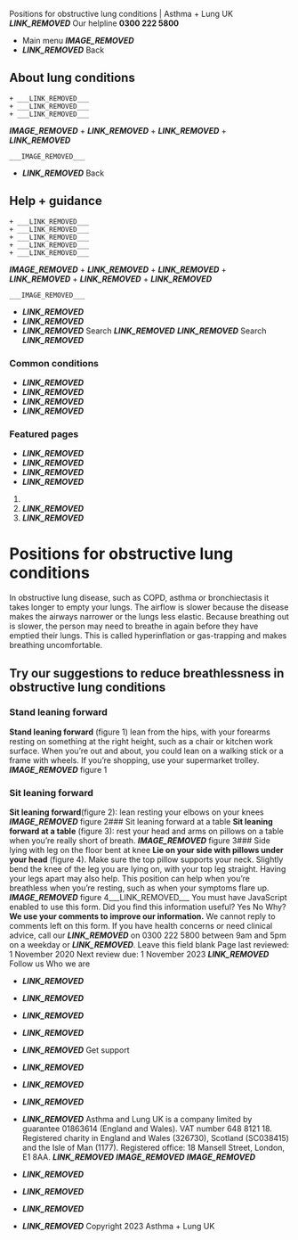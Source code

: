 
Positions for obstructive lung conditions | Asthma + Lung UK
 ___LINK_REMOVED___
 Our helpline **0300 222 5800**
* Main menu
___IMAGE_REMOVED___
* ___LINK_REMOVED___
 Back
 
## About lung conditions
	+ ___LINK_REMOVED___
	+ ___LINK_REMOVED___
	+ ___LINK_REMOVED___
___IMAGE_REMOVED___
	+ ___LINK_REMOVED___
	+ ___LINK_REMOVED___
	+ ___LINK_REMOVED___
	
	
	___IMAGE_REMOVED___
* ___LINK_REMOVED___
 Back
 
## Help + guidance
	+ ___LINK_REMOVED___
	+ ___LINK_REMOVED___
	+ ___LINK_REMOVED___
	+ ___LINK_REMOVED___
	+ ___LINK_REMOVED___
___IMAGE_REMOVED___
	+ ___LINK_REMOVED___
	+ ___LINK_REMOVED___
	+ ___LINK_REMOVED___
	+ ___LINK_REMOVED___
	+ ___LINK_REMOVED___
	
	
	___IMAGE_REMOVED___
* ___LINK_REMOVED___
* ___LINK_REMOVED___
* ___LINK_REMOVED___
Search
___LINK_REMOVED___ 
 ___LINK_REMOVED___
Search
___LINK_REMOVED___
### Common conditions
* ___LINK_REMOVED___
* ___LINK_REMOVED___
* ___LINK_REMOVED___
* ___LINK_REMOVED___
### Featured pages
* ___LINK_REMOVED___
* ___LINK_REMOVED___
* ___LINK_REMOVED___
* ___LINK_REMOVED___
1. 
3. ___LINK_REMOVED___
5. ___LINK_REMOVED___
# Positions for obstructive lung conditions
In obstructive lung disease, such as COPD, asthma or bronchiectasis it takes longer to empty your lungs. The airflow is slower because the disease makes the airways narrower or the lungs less elastic.
Because breathing out is slower, the person may need to breathe in again before they have emptied their lungs. This is called hyperinflation or gas-trapping and makes breathing uncomfortable.
## Try our suggestions to reduce breathlessness in obstructive lung conditions
### Stand leaning forward
**Stand leaning forward** (figure 1) lean from the hips, with your forearms resting on something at the right height, such as a chair or kitchen work surface.
When you’re out and about, you could lean on a walking stick or a frame with wheels. If you’re shopping, use your supermarket trolley. 
___IMAGE_REMOVED___
figure 1
### **Sit leaning forward**
**Sit leaning forward**(figure 2): lean resting your elbows on your knees
 
___IMAGE_REMOVED___
figure 2### Sit leaning forward at a table
**Sit leaning forward at a table** (figure 3): rest your head and arms on pillows on a table when you’re really short of breath.
___IMAGE_REMOVED___
figure 3### Side lying with leg on the floor bent at knee
**Lie on your side with pillows under your head** (figure 4). Make sure the top pillow supports your neck. Slightly bend the knee of the leg you are lying on, with your top leg straight. Having your legs apart may also help. This position can help when you’re breathless when you’re resting, such as when your symptoms flare up.
___IMAGE_REMOVED___
figure 4___LINK_REMOVED___
You must have JavaScript enabled to use this form.
Did you find this information useful?
Yes
No
Why?
**We use your comments to improve our information.** We cannot reply to comments left on this form. If you have health concerns or need clinical advice, call our ___LINK_REMOVED___ on 0300 222 5800 between 9am and 5pm on a weekday or ___LINK_REMOVED___.
Leave this field blank
Page last reviewed: 
1 November 2020
Next review due: 
1 November 2023
 ___LINK_REMOVED___
Follow us
 Who we are
 
* ___LINK_REMOVED___
* ___LINK_REMOVED___
* ___LINK_REMOVED___
* ___LINK_REMOVED___
* ___LINK_REMOVED___
 Get support
 
* ___LINK_REMOVED___
* ___LINK_REMOVED___
* ___LINK_REMOVED___
* ___LINK_REMOVED___
Asthma and Lung UK is a company limited by guarantee 01863614 (England and Wales). VAT number 648 8121 18.
Registered charity in England and Wales (326730), Scotland (SC038415) and the Isle of Man (1177). Registered office: 18 Mansell Street, London, E1 8AA.
___LINK_REMOVED___
___IMAGE_REMOVED___
___IMAGE_REMOVED___
* ___LINK_REMOVED___
* ___LINK_REMOVED___
* ___LINK_REMOVED___
* ___LINK_REMOVED___
 Copyright 2023 Asthma + Lung UK
 
